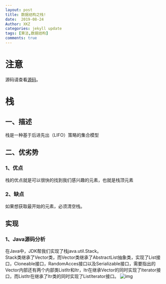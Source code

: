 ```yaml
---
layout: post
title: 数据结构之栈!
date:  2019-08-24
Author: XKZ
categories: jekyll update
tags: [算法,数据结构]
comments: true
---
```

# 注意
源码请查看[源码](https://github.com/xukaizhong188/leetcode "源码")。
# 栈
## 一、描述
栈是一种基于后进先出（LIFO）策略的集合模型
## 二、优劣势
### 1、优点
栈的优点就是可以很快的找到我们感兴趣的元素，也就是栈顶元素
### 2、缺点
如果想获取最开始的元素，必须清空栈。
## 实现
### 1、Java源码分析
在Java中，JDK帮我们实现了栈java.util.Stack。     
Stack类继承了Vector类，而Vector类继承了AbstractList抽象类，实现了List接口，Cloneable接口，RandomAcces接口以及Serializable接口，需要指出的Vector内部还有两个内部类ListItr和Itr，Itr在继承Vector的同时实现了Iterator接口，而ListItr在继承了Itr类的同时实现了ListIterator接口。
![img](https://xukaizhong188.github.io/xukaizhong.github.io/assets/postImages/2020-08-24/pic1.jpg)
